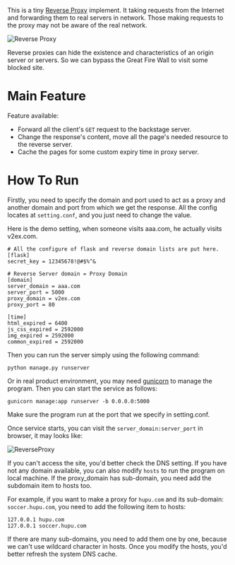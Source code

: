 This is a tiny [Reverse Proxy](https://en.wikipedia.org/wiki/Reverse_proxy) implement.  It taking requests from the Internet and forwarding them to real servers in network. Those making requests to the proxy may not be aware of the real network.

![Reverse Proxy](https://upload.wikimedia.org/wikipedia/commons/6/67/Reverse_proxy_h2g2bob.svg)

Reverse proxies can hide the existence and characteristics of an origin server or servers.  So we can bypass the Great Fire Wall to visit some blocked site.

# Main Feature

Feature available:

* Forward all the client's `GET` request to the backstage server.
* Change the response's content, move all the page's needed resource to the reverse server.
* Cache the pages for some custom expiry time in proxy server.

# How To Run

Firstly, you need to specify the domain and port used to act as a proxy and another domain and port from which we get the response.   All the config locates at `setting.conf`, and you just need to change the value.

Here is the demo setting,  when someone visits aaa.com, he actually visits v2ex.com.

    # All the configure of flask and reverse domain lists are put here.
    [flask]
    secret_key = 12345678!@#$%^&
    
    # Reverse Server domain = Proxy Domain
    [domain]
    server_domain = aaa.com
    server_port = 5000
    proxy_domain = v2ex.com
    proxy_port = 80
    
    [time]
    html_expired = 6400
    js_css_expired = 2592000
    img_expired = 2592000
    common_expired = 2592000

Then you can run the server simply using the following command:

    python manage.py runserver

Or in real product environment, you may need [gunicorn](http://gunicorn.org/) to manage the program.  Then you can start the service as follows:

    gunicorn manage:app runserver -b 0.0.0.0:5000

Make sure the program run at the port that we specify in setting.conf.

Once service starts, you can visit the `server_domain:server_port` in browser,  it may looks like:

![ReverseProxy][1]

If you can't access the site, you'd better check the DNS setting.  If you have not any domain available, you can also modify `hosts` to run the program on local machine.  If the proxy_domain has sub-domain, you need add the subdomain item to hosts too.

For example, if you want to make a proxy for `hupu.com` and its sub-domain: `soccer.hupu.com`, you need to add the following item to hosts:

    127.0.0.1 hupu.com
    127.0.0.1 soccer.hupu.com
 
If there are many sub-domains, you need to add them  one by one, because we can't use wildcard character in hosts.  Once you modify the hosts, you'd better refresh the system DNS cache.


[1]: http://o7l04issy.bkt.clouddn.com/ReverseProxy.png


